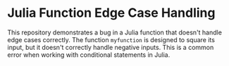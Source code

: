 # Julia Function Edge Case Handling
This repository demonstrates a bug in a Julia function that doesn't handle edge cases correctly. The function `myfunction` is designed to square its input, but it doesn't correctly handle negative inputs. This is a common error when working with conditional statements in Julia.